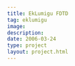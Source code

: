 ```yaml
---
title: EkLumigu FDTD
tag: eklumigu
image: 
description: 
date: 2006-03-24
type: project
layout: project.html
---
```



